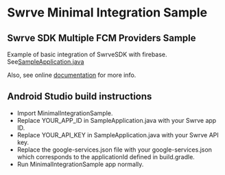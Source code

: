 # Swrve Minimal Integration Sample

Swrve SDK Multiple FCM Providers Sample
---------------------------------------
Example of basic integration of SwrveSDK with firebase. See[SampleApplication.java](src/main/java/com/swrve/sdk/sample/minimalintegration/SampleApplication.java)

Also, see online [documentation](https://docs.swrve.com/developer-documentation/integration/android/) for more info.

Android Studio build instructions
---------------------------------
- Import MinimalIntegrationSample.
- Replace YOUR_APP_ID in SampleApplication.java with your Swrve app ID.
- Replace YOUR_API_KEY in SampleApplication.java with your Swrve API key.
- Replace the google-services.json file with your google-services.json  which corresponds to the applicationId defined in build.gradle.
- Run MinimalIntegrationSample app normally.
